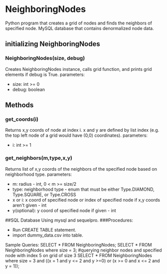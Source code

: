 # NeighboringNodes
Python program that creates a grid of nodes and finds the neighbors of specified node.
MySQL database that contains denormalized node data.
## initializing NeighboringNodes
### NeighboringNodes(size, debug)
Creates NeighboringNodes instance, calls grid function, and prints grid elements if debug is True.
parameters:
- size: int >= 0
- debug: boolean

## Methods
### get_coords(i)
Returns x,y coords of node at index i. x and y are defined by list index (e.g. the top left node of a grid would have (0,0) coordinates).
parameters:
- i: int >= 1

### get_neighbors(m,type,x,y)
Returns list of x,y coords of the neighbors of the specified node based on neighborhood type.
parameters:
- m: radius - int, 0 < m >= size/2
- type: neighborhood type - enum that must be either Type.DIAMOND, Type.SQUARE, or Type.CROSS
- x or i: x coord of specified node or index of specified node if x,y coords aren't given - int
- y(optional): y coord of specified node if given - int 

##SQL Database
Using mysql and sequelpro.
###Procedures:
- Run CREATE TABLE statement.
- import dummy_data.csv into table.

Sample Queries:
SELECT * FROM NeighboringNodes;
SELECT * FROM NeighboringNodes where size = 3;
#querying neighbor nodes and specified node with index 5 on grid of size 3
SELECT * FROM NeighboringNodes where size = 3 and ((x = 1 and y <= 2 and y >=0) or (x >= 0 and x <= 2 and y = 1));
